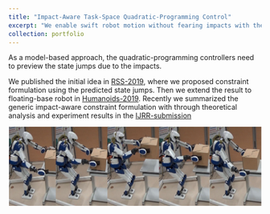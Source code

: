 ```yaml
---
title: "Impact-Aware Task-Space Quadratic-Programming Control"
excerpt: "We enable swift robot motion without fearing impacts with the environment. For instance in a box manipulation task, the robot does not need to stop or use close-to-zero velocity to establish contacts <br/><img src='/images/box-grabbing-crop.png'>"
collection: portfolio
---
```


As a model-based approach, the quadratic-programming controllers need to preview the state jumps due to the impacts. 

We published the initial idea in  [RSS-2019](/publication/2019-06-22-paper-rss-number-3), where we proposed constraint formulation using  the predicted state jumps. Then we extend the result to floating-base robot in [Humanoids-2019](/publication/2019-10-15-paper-humanoids-number-2). Recently we summarized the generic impact-aware constraint formulation with through theoretical analysis and experiment results in the [IJRR-submission](/publication/2020-06-03-paper-ijrr-number-1)



[![Impact-aware Task-space Quadratic-programming control](/images/box-grabbing-crop.png)](https://www.youtube.com/watch?v=v1Jfy8-jiwE)
